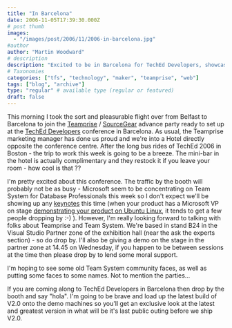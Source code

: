 ```yaml
---
title: "In Barcelona"
date: 2006-11-05T17:39:30.000Z
# post thumb
images:
  - "/images/post/2006/11/2006-in-barcelona.jpg"
#author
author: "Martin Woodward"
# description
description: "Excited to be in Barcelona for TechEd Developers, showcasing Teamprise V2.0 and connecting with fellow tech enthusiasts—stop by our booth!"
# Taxonomies
categories: ["tfs", "technology", "maker", "teamprise", "web"]
tags: ["blog", "archive"]
type: "regular" # available type (regular or featured)
draft: false
---
```


This morning I took the sort and pleasurable flight over from Belfast to Barcelona to join the [Teamprise](http://www.teamprise.com/) / [SourceGear](http://www.sourcegear.com) advance party ready to set up at the [TechEd Developers](http://www.mseventseurope.com/Teched/06/Pre/defaultDev.aspx) conference in Barcelona. As usual, the Teamprise marketing manager has done us proud and we're into a Hotel directly opposite the conference centre. After the long bus rides of TechEd 2006 in Boston - the trip to work this week is going to be a breeze. The mini-bar in the hotel is actually complimentary and they restock it if you leave your room - how cool is that ??

I'm pretty excited about this conference. The traffic by the booth will probably not be as busy - Microsoft seem to be concentrating on Team System for Database Professionals this week so I don't expect we'll be showing up any [keynotes](http://www.woodwardweb.com/teamprise/000177.html) this time (when your product has a Microsoft VP on stage [demonstrating your product on Ubuntu Linux](http://www.woodwardweb.com/teamprise/000177.html), it tends to get a few people dropping by :-) ). However, I'm really looking forward to talking with folks about Teamprise and Team System. We're based in stand B24 in the Visual Studio Partner zone of the exhibition hall (near the ask the experts section) - so do drop by. I'll also be giving a demo on the stage in the partner zone at 14.45 on Wednesday, if you happen to be between sessions at the time then please drop by to lend some moral support.

I'm hoping to see some old Team System community faces, as well as putting some faces to some names. Not to mention the parties...

If you are coming along to TechEd Developers in Barcelona then drop by the booth and say "hola". I'm going to be brave and load up the latest build of V2.0 onto the demo machines so you'll get an exclusive look at the latest and greatest version in what will be it's last public outing before we ship V2.0.
